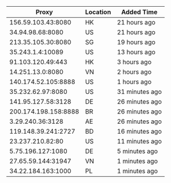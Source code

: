 | Proxy | Location | Added Time |
|---------|----------|------------|
| 156.59.103.43:8080 | HK | 21 hours ago |
| 34.94.98.68:8080 | US | 21 hours ago |
| 213.35.105.30:8080 | SG | 19 hours ago |
| 35.243.1.4:10089 | US | 13 hours ago |
| 91.103.120.49:443 | HK | 3 hours ago |
| 14.251.13.0:8080 | VN | 2 hours ago |
| 140.174.52.105:8888 | US | 1 hours ago |
| 35.232.62.97:8080 | US | 31 minutes ago |
| 141.95.127.58:3128 | DE | 26 minutes ago |
| 200.174.198.158:8888 | BR | 26 minutes ago |
| 3.29.240.36:3128 | AE | 26 minutes ago |
| 119.148.39.241:2727 | BD | 16 minutes ago |
| 23.237.210.82:80 | US | 11 minutes ago |
| 5.75.196.127:1080 | DE | 5 minutes ago |
| 27.65.59.144:31947 | VN | 1 minutes ago |
| 34.22.184.163:1000 | PL | 1 minutes ago |
